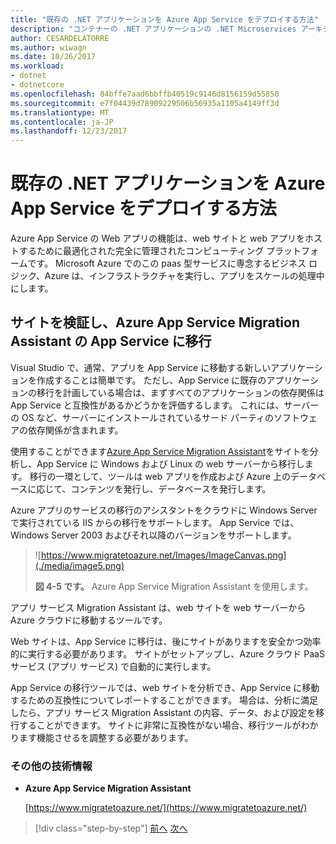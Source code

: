 ```yaml
---
title: "既存の .NET アプリケーションを Azure App Service をデプロイする方法"
description: "コンテナーの .NET アプリケーションの .NET Microservices アーキテクチャ |既存の .NET アプリケーションを Azure App Service をデプロイする方法"
author: CESARDELATORRE
ms.author: wiwagn
ms.date: 10/26/2017
ms.workload:
- dotnet
- dotnetcore
ms.openlocfilehash: 84bffe7aad6bbffb40519c9146d8156159d55850
ms.sourcegitcommit: e7f04439d78909229506b56935a1105a4149ff3d
ms.translationtype: MT
ms.contentlocale: ja-JP
ms.lasthandoff: 12/23/2017
---
```

# <a name="how-to-deploy-existing-net-apps-to-azure-app-service"></a>既存の .NET アプリケーションを Azure App Service をデプロイする方法 

Azure App Service の Web アプリの機能は、web サイトと web アプリをホストするために最適化された完全に管理されたコンピューティング プラットフォームです。 Microsoft Azure でのこの paas 型サービスに専念するビジネス ロジック、Azure は、インフラストラクチャを実行し、アプリをスケールの処理中にします。

## <a name="validate-sites-and-migrate-to-app-service-with-azure-app-service-migration-assistant"></a>サイトを検証し、Azure App Service Migration Assistant の App Service に移行

Visual Studio で、通常、アプリを App Service に移動する新しいアプリケーションを作成することは簡単です。 ただし、App Service に既存のアプリケーションの移行を計画している場合は、まずすべてのアプリケーションの依存関係は App Service と互換性があるかどうかを評価するします。 これには、サーバーの OS など、サーバーにインストールされているサード パーティのソフトウェアの依存関係が含まれます。

使用することができます[Azure App Service Migration Assistant](https://www.migratetoazure.net/)をサイトを分析し、App Service に Windows および Linux の web サーバーから移行します。 移行の一環として、ツールは web アプリを作成および Azure 上のデータベースに応じて、コンテンツを発行し、データベースを発行します。

Azure アプリのサービスの移行のアシスタントをクラウドに Windows Server で実行されている IIS からの移行をサポートします。 App Service では、Windows Server 2003 およびそれ以降のバージョンをサポートします。

> ![https://www.migratetoazure.net/Images/ImageCanvas.png](./media/image5.png)
>
> **図 4-5 です。** Azure App Service Migration Assistant を使用します。

アプリ サービス Migration Assistant は、web サイトを web サーバーから Azure クラウドに移動するツールです。

Web サイトは、App Service に移行は、後にサイトがありますを安全かつ効率的に実行する必要があります。 サイトがセットアップし、Azure クラウド PaaS サービス (アプリ サービス) で自動的に実行します。

App Service の移行ツールでは、web サイトを分析でき、App Service に移動するための互換性についてレポートすることができます。 場合は、分析に満足したら、アプリ サービス Migration Assistant の内容、データ、および設定を移行することができます。 サイトに非常に互換性がない場合、移行ツールがわかります機能させるを調整する必要があります。

### <a name="additional-resources"></a>その他の技術情報

-   **Azure App Service Migration Assistant**

    [https://www.migratetoazure.net/](https://www.migratetoazure.net/)

>[!div class="step-by-step"]
[前へ](what-about-cloud-optimized-applications.md)
[次へ](deploy-existing-net-apps-as-windows-containers.md)
